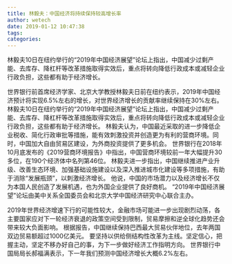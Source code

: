 ```yaml
---
title: 林毅夫：中国经济将持续保持较高增长率
author: wetech
date: 2019-01-12 10:47:38
tags: 
categories: 
---
```

林毅夫10日在纽约举行的“2019年中国经济展望”论坛上指出，中国减少过剩产能、去库存、降杠杆等改革措施取得实效后，重点将转向降低行政成本或减轻企业行政负担，这些都有助于经济增长。
<!-- more -->
世界银行前首席经济学家、北京大学教授林毅夫日前在纽约表示，2019年中国经济预计将实现6.5%左右的增长，对世界经济增长的贡献率继续保持在30%左右。
林毅夫10日在纽约举行的“2019年中国经济展望”论坛上指出，中国减少过剩产能、去库存、降杠杆等改革措施取得实效后，重点将转向降低行政成本或减轻企业行政负担，这些都有助于经济增长。
林毅夫认为，中国最近采取的进一步降低企业税收、简化行政审批等措施，能有效刺激投资并创造更为有利的营商环境。同时，中国加大自由贸易区建设，为外商投资提供了更多机会。
世界银行在2018年10月底发布的《2019营商环境报告》中指出，中国营商环境较前一年大幅提升30多位，在190个经济体中名列第46位。
林毅夫进一步指出，中国继续推进产业升级、改善生态环境、加强基础设施建设以及深入推进城市化建设等多项措施，有助于消除“发展瓶颈”，以刺激经济增长。
他说，中国的市场潜力以及经济增长不仅为本国人民创造了发展机遇，也为外国企业提供了良好商机。
“2019年中国经济展望”论坛由美中关系全国委员会和北京大学中国经济研究中心联合主办。
 
 
2019年世界经济增速下行的可能性较大，金融市场可能进一步出现剧烈动荡，各主要国家应对下一轮经济衰退的政策空间受到限制，贸易摩擦和逆全球化趋势还会带来较大负面影响。
根据报告，中国继续保持巴西最大贸易伙伴地位，去年两国双边贸易额超过1000亿美元。
要坚持以供给侧结构性改革为主线。坚定信心，把握主动，坚定不移办好自己的事，为下一步做好经济工作指明方向。
世界银行中国局局长郝福满表示，下一年我们预测中国经济增长大概6.2%左右。
